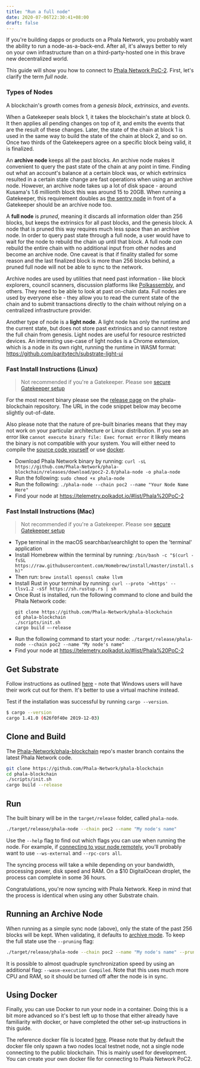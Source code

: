 ```yaml
---
title: "Run a full node"
date: 2020-07-06T22:30:41+08:00
draft: false
---
```


If you're building dapps or products on a Phala Network,
you probably want the ability to run a node-as-a-back-end. After all, it's
always better to rely on your own infrastructure than on a third-party-hosted one in this brave new
decentralized world.

This guide will show you how to connect to [Phala Network PoC-2](https://poc2.phala.network). First, let's
clarify the term _full node_.

### Types of Nodes

A blockchain's growth comes from a _genesis block_, _extrinsics_, and _events_.

When a Gatekeeper seals block 1, it takes the blockchain's state at block 0. It then applies all
pending changes on top of it, and emits the events that are the result of these changes. Later, the
state of the chain at block 1 is used in the same way to build the state of the chain at block 2,
and so on. Once two thirds of the Gatekeepers agree on a specific block being valid, it is finalized.

An **archive node** keeps all the past blocks. An archive node makes it convenient to query the past
state of the chain at any point in time. Finding out what an account's balance at a certain block
was, or which extrinsics resulted in a certain state change are fast operations when using an
archive node. However, an archive node takes up a lot of disk space - around Kusama's 1.6 millionth
block this was around 15 to 20GB. When running a Gatekeeper, this requirement doubles as
[the sentry node]([maintain-guides-how-to-setup-sentry-node](https://wiki.polkadot.network/docs/en/maintain-guides-how-to-setup-sentry-node)) in front of a Gatekeeper should be an
archive node too.

A **full node** is _pruned_, meaning it discards all information older than 256 blocks, but keeps
the extrinsics for all past blocks, and the genesis block. A node that is pruned this way requires
much less space than an archive node. In order to query past state through a full node, a user would
have to wait for the node to rebuild the chain up until that block. A full node _can_ rebuild the
entire chain with no additional input from other nodes and become an archive node. One caveat is
that if finality stalled for some reason and the last finalized block is more than 256 blocks
behind, a pruned full node will not be able to sync to the network.

Archive nodes are used by utilities that need past information - like block explorers, council
scanners, discussion platforms like [Polkassembly](https://polkassembly.io), and others. They need
to be able to look at past on-chain data. Full nodes are used by everyone else - they allow you to
read the current state of the chain and to submit transactions directly to the chain without relying
on a centralized infrastructure provider.

Another type of node is a **light node**. A light node has only the runtime and the current state,
but does not store past extrinsics and so cannot restore the full chain from genesis. Light nodes
are useful for resource restricted devices. An interesting use-case of light nodes is a Chrome
extension, which is a node in its own right, running the runtime in WASM format:
<https://github.com/paritytech/substrate-light-ui>

### Fast Install Instructions (Linux)

> Not recommended if you're a Gatekeeper. Please see
> [secure Gatekeeper setup](maintain-guides-secure-Gatekeeper)

For the most recent binary please see the
[release page](https://github.com/Phala-Network/phala-blockchain/releases/) on the phala-blockchain repository. The URL
in the code snippet below may become slightly out-of-date.

Also please note that the nature of pre-built binaries means that they may not work on your
particular architecture or Linux distribution. If you see an error like
`cannot execute binary file: Exec format error` it likely means the binary is not compatible with
your system. You will either need to compile the [source code yourself](#clone-and-build) or use
[docker](#using-docker).

- Download Phala Network binary by running:
  `curl -sL https://github.com/Phala-Network/phala-blockchain/releases/download/poc2-2.0/phala-node -o phala-node`
- Run the following: `sudo chmod +x phala-node`
- Run the following: `./phala-node --chain poc2 --name "Your Node Name Here"`
- Find your node at <https://telemetry.polkadot.io/#list/Phala%20PoC-2>

### Fast Install Instructions (Mac)

> Not recommended if you're a Gatekeeper. Please see
> [secure Gatekeeper setup](maintain-guides-secure-Gatekeeper)

- Type terminal in the macOS searchbar/searchlight to open the 'terminal' application
- Install Homebrew within the terminal by running:
  `/bin/bash -c "$(curl -fsSL https://raw.githubusercontent.com/Homebrew/install/master/install.sh)"`
- Then run: `brew install openssl cmake llvm`
- Install Rust in your terminal by running:
  `curl --proto '=https' --tlsv1.2 -sSf https://sh.rustup.rs | sh`
- Once Rust is installed, run the following command to clone and build the Phala Network code:
  ```
  git clone https://github.com/Phala-Network/phala-blockchain
  cd phala-blockchain
  ./scripts/init.sh
  cargo build –-release
  ```
- Run the following command to start your node: `./target/release/phala-node --chain poc2 --name "My node's name"`
- Find your node at <https://telemetry.polkadot.io/#list/Phala%20PoC-2>

## Get Substrate

Follow instructions as outlined
[here](https://substrate.dev/docs/en/knowledgebase/getting-started) - note that Windows users will
have their work cut out for them. It's better to use a virtual machine instead.

Test if the installation was successful by running `cargo --version`.

```bash
$ cargo --version
cargo 1.41.0 (626f0f40e 2019-12-03)
```

## Clone and Build

The [Phala-Network/phala-blockchain](https://github.com/Phala-Network/phala-blockchain) repo's master branch contains the
latest Phala Network code.

```bash
git clone https://github.com/Phala-Network/phala-blockchain
cd phala-blockchain
./scripts/init.sh
cargo build --release
```

## Run

The built binary will be in the `target/release` folder, called `phala-node`.

```bash
./target/release/phala-node --chain poc2 --name "My node's name"
```

Use the `--help` flag to find out which flags you can use when running the node. For example, if
[connecting to your node remotely](https://wiki.polkadot.network/docs/en/maintain-wss), you'll probably want to use `--ws-external` and
`--rpc-cors all`.

The syncing process will take a while depending on your bandwidth, processing power, disk speed and
RAM. On a \$10 DigitalOcean droplet, the process can complete in some 36 hours.

Congratulations, you're now syncing with Phala Network. Keep in mind that the process is identical when
using any other Substrate chain.

## Running an Archive Node

When running as a simple sync node (above), only the state of the past 256 blocks will be kept. When
validating, it defaults to [archive mode](#types-of-nodes). To keep the full state use the
`--pruning` flag:

```bash
./target/release/phala-node --chain poc2 --name "My node's name" --pruning archive
```

It is possible to almost quadruple synchronization speed by using an additional flag:
`--wasm-execution Compiled`. Note that this uses much more CPU and RAM, so it should be turned off
after the node is in sync.

## Using Docker

Finally, you can use Docker to run your node in a container. Doing this is a bit more advanced so
it's best left up to those that either already have familiarity with docker, or have completed the
other set-up instructions in this guide.

The reference docker file is located [here](https://github.com/Phala-Network/phala-blockchain/blob/master/Dockerfile).
Please note that by default the docker file only spawn a two nodes local testnet node, not a single
node connecting to the public blockchain. This is mainly used for development. You can create your
own docker file for connecting to Phala Network PoC2.

